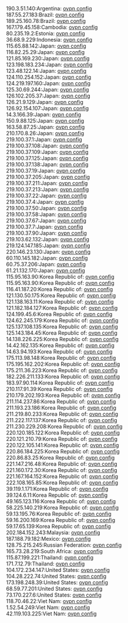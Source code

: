 190.3.51.140:Argentina: [ovpn config](vpn/190_3_51_140.ovpn)  
187.55.27.183:Brazil: [ovpn config](vpn/187_55_27_183.ovpn)  
189.25.160.78:Brazil: [ovpn config](vpn/189_25_160_78.ovpn)  
167.179.45.158:Cambodia: [ovpn config](vpn/167_179_45_158.ovpn)  
80.235.19.2:Estonia: [ovpn config](vpn/80_235_19_2.ovpn)  
36.68.9.229:Indonesia: [ovpn config](vpn/36_68_9_229.ovpn)  
115.65.88.142:Japan: [ovpn config](vpn/115_65_88_142.ovpn)  
116.82.25.29:Japan: [ovpn config](vpn/116_82_25_29.ovpn)  
121.85.169.230:Japan: [ovpn config](vpn/121_85_169_230.ovpn)  
123.198.183.234:Japan: [ovpn config](vpn/123_198_183_234.ovpn)  
123.48.122.14:Japan: [ovpn config](vpn/123_48_122_14.ovpn)  
124.110.254.152:Japan: [ovpn config](vpn/124_110_254_152.ovpn)  
124.219.197.160:Japan: [ovpn config](vpn/124_219_197_160.ovpn)  
125.30.69.244:Japan: [ovpn config](vpn/125_30_69_244.ovpn)  
126.102.205.37:Japan: [ovpn config](vpn/126_102_205_37.ovpn)  
126.21.9.129:Japan: [ovpn config](vpn/126_21_9_129.ovpn)  
126.92.154.107:Japan: [ovpn config](vpn/126_92_154_107.ovpn)  
14.3.166.39:Japan: [ovpn config](vpn/14_3_166_39.ovpn)  
150.9.88.125:Japan: [ovpn config](vpn/150_9_88_125.ovpn)  
163.58.87.25:Japan: [ovpn config](vpn/163_58_87_25.ovpn)  
210.170.8.26:Japan: [ovpn config](vpn/210_170_8_26.ovpn)  
219.100.37.1:Japan: [ovpn config](vpn/219_100_37_1.ovpn)  
219.100.37.108:Japan: [ovpn config](vpn/219_100_37_108.ovpn)  
219.100.37.109:Japan: [ovpn config](vpn/219_100_37_109.ovpn)  
219.100.37.125:Japan: [ovpn config](vpn/219_100_37_125.ovpn)  
219.100.37.138:Japan: [ovpn config](vpn/219_100_37_138.ovpn)  
219.100.37.19:Japan: [ovpn config](vpn/219_100_37_19.ovpn)  
219.100.37.205:Japan: [ovpn config](vpn/219_100_37_205.ovpn)  
219.100.37.211:Japan: [ovpn config](vpn/219_100_37_211.ovpn)  
219.100.37.213:Japan: [ovpn config](vpn/219_100_37_213.ovpn)  
219.100.37.22:Japan: [ovpn config](vpn/219_100_37_22.ovpn)  
219.100.37.4:Japan: [ovpn config](vpn/219_100_37_4.ovpn)  
219.100.37.50:Japan: [ovpn config](vpn/219_100_37_50.ovpn)  
219.100.37.58:Japan: [ovpn config](vpn/219_100_37_58.ovpn)  
219.100.37.67:Japan: [ovpn config](vpn/219_100_37_67.ovpn)  
219.100.37.7:Japan: [ovpn config](vpn/219_100_37_7.ovpn)  
219.100.37.90:Japan: [ovpn config](vpn/219_100_37_90.ovpn)  
219.103.62.132:Japan: [ovpn config](vpn/219_103_62_132.ovpn)  
219.124.147.185:Japan: [ovpn config](vpn/219_124_147_185.ovpn)  
220.146.23.130:Japan: [ovpn config](vpn/220_146_23_130.ovpn)  
60.110.145.182:Japan: [ovpn config](vpn/60_110_145_182.ovpn)  
60.75.37.206:Japan: [ovpn config](vpn/60_75_37_206.ovpn)  
61.21.132.170:Japan: [ovpn config](vpn/61_21_132_170.ovpn)  
115.95.163.90:Korea Republic of: [ovpn config](vpn/115_95_163_90.ovpn)  
115.95.163.90:Korea Republic of: [ovpn config](vpn/115_95_163_90.ovpn)  
116.41.187.20:Korea Republic of: [ovpn config](vpn/116_41_187_20.ovpn)  
121.130.50.175:Korea Republic of: [ovpn config](vpn/121_130_50_175.ovpn)  
121.138.163.11:Korea Republic of: [ovpn config](vpn/121_138_163_11.ovpn)  
121.182.184.127:Korea Republic of: [ovpn config](vpn/121_182_184_127.ovpn)  
124.199.45.6:Korea Republic of: [ovpn config](vpn/124_199_45_6.ovpn)  
124.62.245.179:Korea Republic of: [ovpn config](vpn/124_62_245_179.ovpn)  
125.137.108.135:Korea Republic of: [ovpn config](vpn/125_137_108_135.ovpn)  
125.143.184.45:Korea Republic of: [ovpn config](vpn/125_143_184_45.ovpn)  
14.138.226.225:Korea Republic of: [ovpn config](vpn/14_138_226_225.ovpn)  
14.42.162.135:Korea Republic of: [ovpn config](vpn/14_42_162_135.ovpn)  
14.63.94.193:Korea Republic of: [ovpn config](vpn/14_63_94_193.ovpn)  
175.113.98.148:Korea Republic of: [ovpn config](vpn/175_113_98_148.ovpn)  
175.195.162.202:Korea Republic of: [ovpn config](vpn/175_195_162_202.ovpn)  
175.211.36.223:Korea Republic of: [ovpn config](vpn/175_211_36_223.ovpn)  
182.226.211.133:Korea Republic of: [ovpn config](vpn/182_226_211_133.ovpn)  
183.97.90.114:Korea Republic of: [ovpn config](vpn/183_97_90_114.ovpn)  
210.117.91.39:Korea Republic of: [ovpn config](vpn/210_117_91_39.ovpn)  
210.179.202.193:Korea Republic of: [ovpn config](vpn/210_179_202_193.ovpn)  
211.114.237.86:Korea Republic of: [ovpn config](vpn/211_114_237_86.ovpn)  
211.193.23.186:Korea Republic of: [ovpn config](vpn/211_193_23_186.ovpn)  
211.219.80.233:Korea Republic of: [ovpn config](vpn/211_219_80_233.ovpn)  
211.222.117.137:Korea Republic of: [ovpn config](vpn/211_222_117_137.ovpn)  
211.230.229.208:Korea Republic of: [ovpn config](vpn/211_230_229_208.ovpn)  
220.120.185.122:Korea Republic of: [ovpn config](vpn/220_120_185_122.ovpn)  
220.121.210.79:Korea Republic of: [ovpn config](vpn/220_121_210_79.ovpn)  
220.122.105.141:Korea Republic of: [ovpn config](vpn/220_122_105_141.ovpn)  
220.86.184.225:Korea Republic of: [ovpn config](vpn/220_86_184_225.ovpn)  
220.86.83.25:Korea Republic of: [ovpn config](vpn/220_86_83_25.ovpn)  
221.147.216.48:Korea Republic of: [ovpn config](vpn/221_147_216_48.ovpn)  
221.160.172.30:Korea Republic of: [ovpn config](vpn/221_160_172_30.ovpn)  
221.167.164.152:Korea Republic of: [ovpn config](vpn/221_167_164_152.ovpn)  
222.108.165.85:Korea Republic of: [ovpn config](vpn/222_108_165_85.ovpn)  
39.119.1.171:Korea Republic of: [ovpn config](vpn/39_119_1_171.ovpn)  
39.124.6.11:Korea Republic of: [ovpn config](vpn/39_124_6_11.ovpn)  
49.165.123.116:Korea Republic of: [ovpn config](vpn/49_165_123_116.ovpn)  
58.225.140.219:Korea Republic of: [ovpn config](vpn/58_225_140_219.ovpn)  
59.13.195.76:Korea Republic of: [ovpn config](vpn/59_13_195_76.ovpn)  
59.16.200.169:Korea Republic of: [ovpn config](vpn/59_16_200_169.ovpn)  
59.17.65.139:Korea Republic of: [ovpn config](vpn/59_17_65_139.ovpn)  
202.184.152.243:Malaysia: [ovpn config](vpn/202_184_152_243.ovpn)  
187.188.79.182:Mexico: [ovpn config](vpn/187_188_79_182.ovpn)  
128.75.215.245:Russian Federation: [ovpn config](vpn/128_75_215_245.ovpn)  
165.73.28.219:South Africa: [ovpn config](vpn/165_73_28_219.ovpn)  
115.87.199.221:Thailand: [ovpn config](vpn/115_87_199_221.ovpn)  
171.7.12.79:Thailand: [ovpn config](vpn/171_7_12_79.ovpn)  
104.172.234.147:United States: [ovpn config](vpn/104_172_234_147.ovpn)  
104.28.222.74:United States: [ovpn config](vpn/104_28_222_74.ovpn)  
173.198.248.39:United States: [ovpn config](vpn/173_198_248_39.ovpn)  
68.59.77.201:United States: [ovpn config](vpn/68_59_77_201.ovpn)  
73.170.227.6:United States: [ovpn config](vpn/73_170_227_6.ovpn)  
118.70.46.22:Viet Nam: [ovpn config](vpn/118_70_46_22.ovpn)  
1.52.54.249:Viet Nam: [ovpn config](vpn/1_52_54_249.ovpn)  
42.119.103.225:Viet Nam: [ovpn config](vpn/42_119_103_225.ovpn)  
